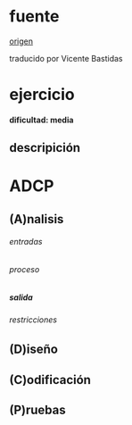 # fuente 
[origen](https://codeforces.com/gym/103185/problem/E)

traducido por Vicente Bastidas 
# ejercicio

#### dificultad: media 

## descripición 



# ADCP

## (A)nalisis

###### entradas
###### proceso
##### salida 
###### restricciones 

## (D)iseño

## (C)odificación

## (P)ruebas 
